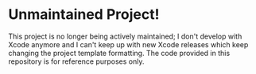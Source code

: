 Unmaintained Project!
=====================

This project is no longer being actively maintained; I don't develop with Xcode
anymore and I can't keep up with new Xcode releases which keep changing the
project template formatting. The code provided in this repository is for
reference purposes only.
